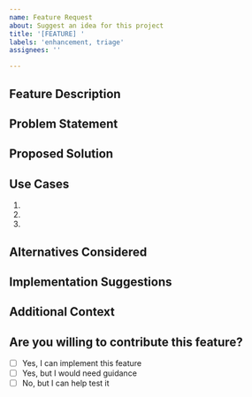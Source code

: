 ```yaml
---
name: Feature Request
about: Suggest an idea for this project
title: '[FEATURE] '
labels: 'enhancement, triage'
assignees: ''

---
```


## Feature Description
<!-- A clear and concise description of the feature you'd like -->

## Problem Statement
<!-- Describe the problem this feature would solve -->

## Proposed Solution
<!-- Describe how you'd like this to work -->

## Use Cases
<!-- Provide specific examples of how this feature would be used -->
1. 
2. 
3. 

## Alternatives Considered
<!-- Describe any alternative solutions or features you've considered -->

## Implementation Suggestions
<!-- If you have ideas on how this could be implemented -->

## Additional Context
<!-- Add any other context, mockups, or examples about the feature request -->

## Are you willing to contribute this feature?
- [ ] Yes, I can implement this feature
- [ ] Yes, but I would need guidance
- [ ] No, but I can help test it